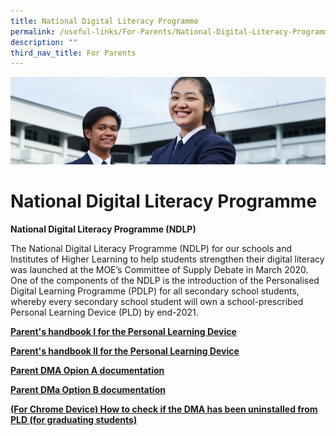 ```yaml
---
title: National Digital Literacy Programme
permalink: /useful-links/For-Parents/National-Digital-Literacy-Programme/
description: ""
third_nav_title: For Parents
---
```

![](/images/Useful%20Links.jpg)

National Digital Literacy Programme
===================================

<b>National Digital Literacy Programme (NDLP)</b>

The National Digital Literacy Programme (NDLP) for our schools and Institutes of Higher Learning to help students strengthen their digital literacy was launched at the MOE’s Committee of Supply Debate in March 2020. One of the components of the NDLP is the introduction of the Personalised Digital Learning Programme (PDLP) for all secondary school students, whereby every secondary school student will own a school-prescribed Personal Learning Device (PLD) by end-2021.
	
[**Parent's handbook I for the Personal Learning Device**](/files/PDLP/Parent%20Handbook%20I%20on%20Learning%20with%20a%20PLD.pdf)

[**Parent's handbook II for the Personal Learning Device**](/files/PDLP/Parent%20Handbook%20II%20on%20Learning%20with%20a%20PLD.pdf)

[**Parent DMA Opion A documentation**](/files/PDLP/DMA%20Parent%20Guide%20v2%20-%20Option%20A%20Chrome%20OS.pdf)

[**Parent DMa Option B documentation**](/files/PDLP/DMA%20Parent%20Guide%20v2%20-%20Option%20B%20Chrome%20OS.pdf)

[**(For Chrome Device) How to check if the DMA has been uninstalled from PLD (for graduating students)**](/files/DMA%20Parent%20Guide%20v2%20-%20Option%20B%20Chrome%20OS.pdf)